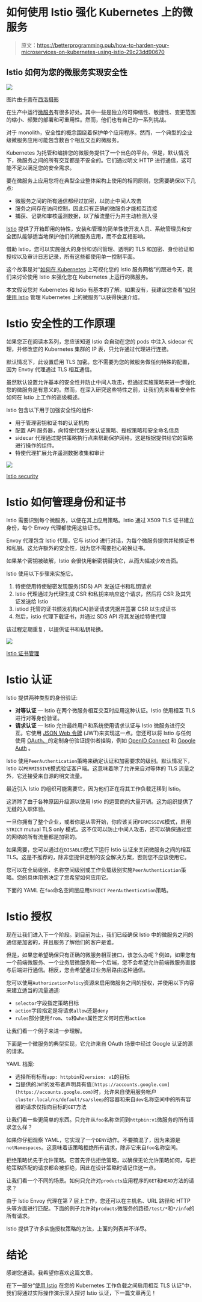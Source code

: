 # 如何使用 Istio 强化 Kubernetes 上的微服务

> 原文：<https://betterprogramming.pub/how-to-harden-your-microservices-on-kubernetes-using-istio-29c23dd90670>

## Istio 如何为您的微服务实现安全性

![](img/f76c85d9f807d436f264913aea553886.png)

图片由[卡蒂](http://xilophotography)在[西洛摄影](http://xilophotography.com)

在生产中运行[微服务](https://en.wikipedia.org/wiki/Microservices)有很多好处。其中一些是独立的可伸缩性、敏捷性、变更范围的缩小、频繁的部署和可重用性。然而，他们也有自己的一系列挑战。

对于 monolith，安全性的概念围绕着保护单个应用程序。然而，一个典型的企业级微服务应用可能包含数百个相互交互的微服务。

Kubernetes 为托管和编排您的微服务提供了一个出色的平台。但是，默认情况下，微服务之间的所有交互都是不安全的。它们通过明文 HTTP 进行通信，这可能不足以满足您的安全需求。

要在微服务上应用您将在典型企业整体架构上使用的相同原则，您需要确保以下几点:

*   微服务之间的所有通信都经过加密，以防止中间人攻击
*   服务之间存在访问控制，因此只有正确的微服务才能相互连接
*   捕获、记录和审核遥测数据，以了解流量行为并主动检测入侵

[Istio](https://istio.io/) 提供了开箱即用的特性，安装和管理的简单性使开发人员、系统管理员和安全团队能够适当地保护他们的微服务应用，而不会互相影响。

借助 Istio，您可以实施强大的身份和访问管理、透明的 TLS 和加密、身份验证和授权以及审计日志记录，所有这些都使用单一控制平面。

这个故事是对“[如何在 Kubernetes](https://medium.com/better-programming/how-to-visualise-your-istio-service-mesh-on-kubernetes-209c7b439a41) 上可视化您的 Istio 服务网格”的跟进今天，我们来讨论使用 Istio 来强化您在 Kubernetes 上运行的微服务。

本文假设您对 Kubernetes 和 Istio 有基本的了解。如果没有，我建议您查看“[如何使用 Istio](https://medium.com/better-programming/how-to-manage-microservices-on-kubernetes-with-istio-c25e97a60a59) 管理 Kubernetes 上的微服务”以获得快速介绍。

# Istio 安全性的工作原理

如果您正在阅读本系列，您应该知道 Istio 会自动在您的 pods 中注入 sidecar 代理，并修改您的 Kubernetes 集群的 IP 表，只允许通过代理进行连接。

默认情况下，此设置启用 TLS 加密。您不需要为您的微服务做任何特殊的配置，因为 Envoy 代理通过 TLS 相互通信。

虽然默认设置允许基本的安全性并防止中间人攻击，但通过实施策略来进一步强化您的微服务是有意义的。然而，在深入研究这些特性之前，让我们先来看看安全性如何在 Istio 上工作的高级概述。

Istio 包含以下用于加强安全性的组件:

*   用于管理密钥和证书的认证机构
*   配置 API 服务器，向特使代理分发认证策略、授权策略和安全命名信息
*   sidecar 代理通过提供策略执行点来帮助保护网格。这是根据提供给它的策略进行操作的组件。
*   特使代理扩展允许遥测数据收集和审计

![](img/7c3b472ad7588dcab438d5978de9ad45.png)

[Istio security](https://istio.io/docs/concepts/security/arch-sec.svg)

# Istio 如何管理身份和证书

Istio 需要识别每个微服务，以便在其上应用策略。Istio 通过 X509 TLS 证书建立身份，每个 Envoy 代理都使用这些证书。

Envoy 代理包含 Istio 代理，它与 istiod 进行对话，为每个微服务提供并轮换证书和私钥。这允许额外的安全性，因为您不需要担心轮换证书。

如果某个密钥被破解，Istio 会很快用新密钥替换它，从而大幅减少攻击面。

Istio 使用以下步骤来实施它。

1.  特使使用特使秘密发现服务(SDS) API 发送证书和私钥请求
2.  Istio 代理通过为代理生成 CSR 和私钥来响应这个请求，然后将 CSR 及其凭证发送给 Istio
3.  istiod 托管的证书颁发机构(CA)验证请求凭据并签署 CSR 以生成证书
4.  然后，istio 代理下载证书，并通过 SDS API 将其发送给特使代理

该过程定期重复，以提供证书和私钥轮换。

![](img/dcaafebdadeb571a348ada3c7112140e.png)

[Istio 证书管理](https://istio.io/docs/concepts/security/id-prov.svg)

# Istio 认证

Istio 提供两种类型的身份验证:

*   **对等认证** — Istio 在两个微服务相互交互时应用这种认证。Istio 使用相互 TLS 进行对等身份验证。
*   **请求认证** — Istio 允许最终用户和系统使用请求认证与 Istio 微服务进行交互。它使用 [JSON Web 令牌](https://jwt.io/) (JWT)来实现这一点。您还可以将 Istio 与任何使用 [OAuth、](https://oauth.net/)的定制身份验证提供者挂钩，例如 [OpenID Connect](https://openid.net/connect/) 和 [Google Auth](https://www.google.com/landing/2step/) 。

Istio 使用`PeerAuthentication`策略来确定认证和加密要求的级别。默认情况下，Istio 以`PERMISSIVE`模式验证客户端。这意味着除了允许来自对等体的 TLS 流量之外，它还接受来自源的明文流量。

最近引入 Istio 的组织可能需要它，因为他们正在将其工作负载迁移到 Istio。

这消除了由于各种原因升级源以使用 Istio 的运营商的大量开销。这为组织提供了无缝的入职体验。

一旦你拥有了整个企业，或者你是从零开始，你应该关闭`PERMISSIVE`模式，启用`STRICT` mutual TLS only 模式。这不仅可以防止中间人攻击，还可以确保通过您的网络的所有流量都是加密的。

如果需要，您可以通过在`DISABLE`模式下运行 Istio 认证来关闭微服务之间的相互 TLS。这是不推荐的，除非您提供定制的安全解决方案，否则您不应该使用它。

您可以在全局级别、名称空间级别或工作负载级别实施`PeerAuthentication`策略。您的具体用例决定了您希望如何应用它。

下面的 YAML 在`foo`命名空间层应用`STRICT` `PeerAuthentication`策略。

# Istio 授权

现在让我们进入下一个阶段。到目前为止，我们已经确保 Istio 中的微服务之间的通信是加密的，并且服务了解他们的客户是谁。

但是，如果您希望确保只有正确的微服务相互接口，该怎么办呢？例如，如果您有一个前端微服务、一个业务层微服务和一个后端，您不会希望允许前端微服务直接与后端进行通信。相反，您会希望通过业务层路由这种通信。

您可以使用`AuthorizationPolicy`资源来启用微服务之间的授权，并使用以下内容来建立适当的流量通道:

*   `selector`字段指定策略目标
*   `action`字段指定是将请求`allow`还是`deny`
*   `rules`部分使用`from`、`to`和`when`属性定义何时应用`action`

让我们看一个例子来进一步理解。

下面是一个微服务的典型实现，它允许来自 OAuth 场景中经过 Google 认证的源的请求。

YAML 档案:

*   选择所有标有`app: httpbin`和`version: v1`的目标
*   当提供的`JWT`的发布者声明具有值`[https://accounts.google.com](https://accounts.google.com)`时，允许来自使用服务帐户`cluster.local/ns/default/sa/sleep`的容器和来自`dev`名称空间中的所有容器的请求仅指向目标的`GET`方法

让我们看一些更简单的东西。只允许从`foo`名称空间到`httpbin:v1`微服务的所有请求怎么样？

如果你仔细观察 YAML，它实现了一个`DENY`动作。不要搞混了，因为来源是`notNamespaces`。这意味着该策略拒绝所有请求，除非它来自`foo`名称空间。

拒绝策略优先于允许策略。它首先评估拒绝策略，以确保无论允许策略如何，与拒绝策略匹配的请求都会被拒绝，因此在设计策略时请记住这一点。

让我们看一个不同的场景。如何只允许对`products`应用程序的`GET`和`HEAD`方法的请求？

由于 Istio Envoy 代理在第 7 层上工作，您还可以在主机名、URL 路径和 HTTP 头等方面进行匹配。下面的例子允许对`products`微服务的路径`/test/*`和`*/info`的所有请求。

Istio 提供了许多实施授权策略的方法，上面的列表并不详尽。

# 结论

感谢您通读。我希望你喜欢这篇文章。

在下一部分“[使用 Istio](https://medium.com/better-programming/enable-mutual-tls-authentication-between-your-kubernetes-workloads-using-istio-65338c8adf82) 在您的 Kubernetes 工作负载之间启用相互 TLS 认证”中，我们将通过实际操作演示深入探讨 Istio 认证，下一篇文章再见！